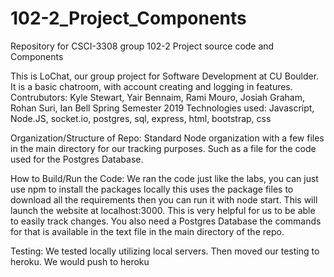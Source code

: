 # 102-2_Project_Components
Repository for CSCI-3308 group 102-2 Project source code and Components

This is LoChat, our group project for Software Development at CU Boulder.
It is a basic chatroom, with account creating and logging in features.
Contrubutors:  Kyle Stewart, Yair Bennaim, Rami Mouro, Josiah Graham, Rohan Suri, Ian Bell
Spring Semester 2019
Technologies used: Javascript, Node.JS, socket.io, postgres, sql, express, html, bootstrap, css

Organization/Structure of Repo:
Standard Node organization with a few files in the main directory for our tracking purposes. Such as a file for the code used for the Postgres Database.

How to Build/Run the Code:
We ran the code just like the labs, you can just use npm to install the packages locally this uses the package files to download all the requirements then you can run it with node start. This will launch the website at localhost:3000. This is very helpful for us to be able to easily track changes. You also need a Postgres Database the commands for that is available in the text file in the main directory of the repo.

Testing:
We tested locally utilizing local servers. Then moved our testing to heroku. We would push to heroku 


